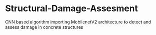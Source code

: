 # Structural-Damage-Assesment
CNN based algorithm importing MobilenetV2 architecture to detect and assess damage in concrete structures
